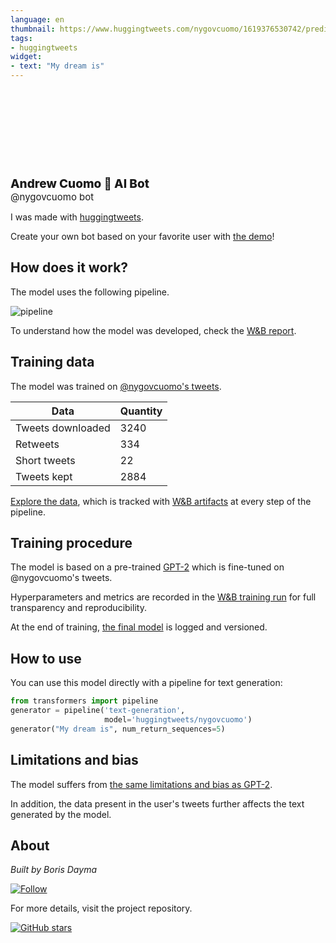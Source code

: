 ```yaml
---
language: en
thumbnail: https://www.huggingtweets.com/nygovcuomo/1619376530742/predictions.png
tags:
- huggingtweets
widget:
- text: "My dream is"
---
```


<div>
<div style="width: 132px; height:132px; border-radius: 50%; background-size: cover; background-image: url('https://pbs.twimg.com/profile_images/1310689367866912770/tNKgK2e0_400x400.jpg')">
</div>
<div style="margin-top: 8px; font-size: 19px; font-weight: 800">Andrew Cuomo 🤖 AI Bot </div>
<div style="font-size: 15px">@nygovcuomo bot</div>
</div>

I was made with [huggingtweets](https://github.com/borisdayma/huggingtweets).

Create your own bot based on your favorite user with [the demo](https://colab.research.google.com/github/borisdayma/huggingtweets/blob/master/huggingtweets-demo.ipynb)!

## How does it work?

The model uses the following pipeline.

![pipeline](https://github.com/borisdayma/huggingtweets/blob/master/img/pipeline.png?raw=true)

To understand how the model was developed, check the [W&B report](https://wandb.ai/wandb/huggingtweets/reports/HuggingTweets-Train-a-Model-to-Generate-Tweets--VmlldzoxMTY5MjI).

## Training data

The model was trained on [@nygovcuomo's tweets](https://twitter.com/nygovcuomo).

| Data | Quantity |
| --- | --- |
| Tweets downloaded | 3240 |
| Retweets | 334 |
| Short tweets | 22 |
| Tweets kept | 2884 |

[Explore the data](https://wandb.ai/wandb/huggingtweets/runs/1ngwlq54/artifacts), which is tracked with [W&B artifacts](https://docs.wandb.com/artifacts) at every step of the pipeline.

## Training procedure

The model is based on a pre-trained [GPT-2](https://huggingface.co/gpt2) which is fine-tuned on @nygovcuomo's tweets.

Hyperparameters and metrics are recorded in the [W&B training run](https://wandb.ai/wandb/huggingtweets/runs/2na6qjsp) for full transparency and reproducibility.

At the end of training, [the final model](https://wandb.ai/wandb/huggingtweets/runs/2na6qjsp/artifacts) is logged and versioned.

## How to use

You can use this model directly with a pipeline for text generation:

```python
from transformers import pipeline
generator = pipeline('text-generation',
                     model='huggingtweets/nygovcuomo')
generator("My dream is", num_return_sequences=5)
```

## Limitations and bias

The model suffers from [the same limitations and bias as GPT-2](https://huggingface.co/gpt2#limitations-and-bias).

In addition, the data present in the user's tweets further affects the text generated by the model.

## About

*Built by Boris Dayma*

[![Follow](https://img.shields.io/twitter/follow/borisdayma?style=social)](https://twitter.com/intent/follow?screen_name=borisdayma)

For more details, visit the project repository.

[![GitHub stars](https://img.shields.io/github/stars/borisdayma/huggingtweets?style=social)](https://github.com/borisdayma/huggingtweets)
